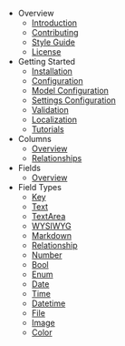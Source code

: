 - Overview
    - [Introduction](/docs/introduction)
    - [Contributing](/docs/contributing)
    - [Style Guide](/docs/style-guide)
    - [License](/docs/license)
- Getting Started
    - [Installation](/docs/installation)
    - [Configuration](/docs/configuration)
    - [Model Configuration](/docs/model-configuration)
    - [Settings Configuration](/docs/settings-configuration)
    - [Validation](/docs/validation)
    - [Localization](/docs/localization)
    - [Tutorials](/docs/tutorials)
- Columns
    - [Overview](/docs/columns)
    - [Relationships](/docs/relationship-columns)
- Fields
    - [Overview](/docs/fields)
- Field Types
    - [Key](/docs/field-type-key)
    - [Text](/docs/field-type-text)
    - [TextArea](/docs/field-type-textarea)
    - [WYSIWYG](/docs/field-type-wysiwyg)
    - [Markdown](/docs/field-type-markdown)
    - [Relationship](/docs/field-type-relationship)
    - [Number](/docs/field-type-number)
    - [Bool](/docs/field-type-bool)
    - [Enum](/docs/field-type-enum)
    - [Date](/docs/field-type-date)
    - [Time](/docs/field-type-time)
    - [Datetime](/docs/field-type-datetime)
    - [File](/docs/field-type-file)
    - [Image](/docs/field-type-image)
    - [Color](/docs/field-type-color)